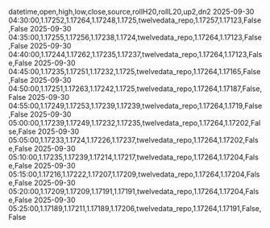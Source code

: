 datetime,open,high,low,close,source,rollH20,rollL20,up2,dn2
2025-09-30 04:30:00,1.17252,1.17264,1.17248,1.1725,twelvedata_repo,1.17257,1.17123,False,False
2025-09-30 04:35:00,1.17255,1.17256,1.17238,1.1724,twelvedata_repo,1.17264,1.17123,False,False
2025-09-30 04:40:00,1.17244,1.17262,1.17235,1.17237,twelvedata_repo,1.17264,1.17123,False,False
2025-09-30 04:45:00,1.17235,1.17251,1.17232,1.1725,twelvedata_repo,1.17264,1.17165,False,False
2025-09-30 04:50:00,1.17251,1.17263,1.17242,1.1725,twelvedata_repo,1.17264,1.17187,False,False
2025-09-30 04:55:00,1.17249,1.17253,1.17239,1.17239,twelvedata_repo,1.17264,1.1719,False,False
2025-09-30 05:00:00,1.17239,1.17249,1.17232,1.17235,twelvedata_repo,1.17264,1.17202,False,False
2025-09-30 05:05:00,1.17233,1.1724,1.17226,1.17237,twelvedata_repo,1.17264,1.17202,False,False
2025-09-30 05:10:00,1.17235,1.17239,1.17214,1.17217,twelvedata_repo,1.17264,1.17204,False,False
2025-09-30 05:15:00,1.17216,1.17222,1.17207,1.17209,twelvedata_repo,1.17264,1.17204,False,False
2025-09-30 05:20:00,1.17209,1.17209,1.17191,1.17191,twelvedata_repo,1.17264,1.17204,False,False
2025-09-30 05:25:00,1.17189,1.17211,1.17189,1.17206,twelvedata_repo,1.17264,1.17191,False,False
